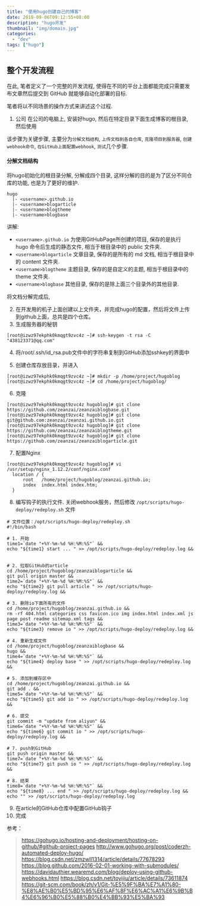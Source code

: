 ```yaml
---
title: "使用hugo创建自己的博客"
date: 2018-09-06T09:12:55+08:00
description: "hugo开发"
thumbnail: "img/domain.jpg"
categories:
  - "dev"
tags: ["hugo"]
---
```


## 整个开发流程

在此, 笔者定义了一个完整的开发流程, 使得在不同的平台上面都能完成只需要发布文章然后提交到 GitHub 就能够自动化部署的目标.

笔者将以不同场景的操作方式来讲述这个过程.

1. 公司
  在公司的电脑上, 安装好hugo, 然后在特定目录下面生成博客的根目录, 然后使用


该步骤为关键步骤, 主要分为`分解文档结构`, `上传文档到各自仓库`, `克隆项目到服务器`, `创建webhook命令`, `在GitHub上面配置webhook`, `测试`几个步骤.


#### 分解文档结构

将hugo初始化的根目录分解, 分解成四个目录, 这样分解的目的是为了区分不同仓库的功能, 也是为了更好的维护.

```
hugo
  |- <username>.github.io
  |- <username>blogarticle
  |- <username>blogtheme
  |- <username>blogbase
```

讲解:
- `<username>.github.io` 为使用GitHubPage所创建的项目, 保存的是执行 hugo 命令后生成的静态文件, 相当于根目录中的 public 文件夹.
- `<username>blogarticle` 文章目录, 保存的是所有的 md 文档, 相当于根目录中的 content 文件夹.
- `<username>blogtheme` 主题目录, 保存的是自定义的主题, 相当于根目录中的 theme 文件夹.
- `<username>blogbase` 其他目录, 保存的是除上面三个目录外的其他目录.

将文档分解完成后,


2. 在开发用的机子上面创建以上文件夹，并完成hugo的配置，然后将文件上传到github上面，总共是四个仓库。
3. 生成服务器的秘钥
```shell
[root@izwz97ekphk0kmqgt9zvc4z ~]# ssh-keygen -t rsa -C "438123371@qq.com"
```
4. 将/root/.ssh/id_rsa.pub文件中的字符串复制到GitHub添加sshkey的界面中

5. 创建仓库存放目录，并进入
```
[root@izwz97ekphk0kmqgt9zvc4z ~]# mkdir -p /home/project/hugoblog
[root@izwz97ekphk0kmqgt9zvc4z ~]# cd /home/project/hugoblog/
```

6. 克隆
```
[root@izwz97ekphk0kmqgt9zvc4z hugoblog]# git clone https://github.com/zeanzai/zeanzaiblogbase.git
[root@izwz97ekphk0kmqgt9zvc4z hugoblog]# git clone git@github.com:zeanzai/zeanzai.github.io.git
[root@izwz97ekphk0kmqgt9zvc4z hugoblog]# git clone https://github.com/zeanzai/zeanzaiblogtheme.git
[root@izwz97ekphk0kmqgt9zvc4z hugoblog]# git clone https://github.com/zeanzai/zeanzaiblogarticle.git

```

7. 配置Nginx
```shell
[root@izwz97ekphk0kmqgt9zvc4z hugoblog]# vi /usr/setup/nginx_1.12.2/conf/nginx.conf
  location / {
      root   /home/project/hugoblog/zeanzai.github.io;
      index  index.html index.htm;
  }
```

8. 编写钩子的执行文件.
关闭webhook服务，然后修改 `/opt/scripts/hugo-deploy/redeploy.sh` 文件
```shell
# 文件位置：/opt/scripts/hugo-deploy/redeploy.sh
#!/bin/bash

# 1. 开始
time1=`date "+%Y-%m-%d %H:%M:%S"` &&
echo "${time1} start ... " >> /opt/scripts/hugo-deploy/redeploy.log &&


# 2. 拉取GitHub的article
cd /home/project/hugoblog/zeanzaiblogarticle &&
git pull origin master &&
time2=`date "+%Y-%m-%d %H:%M:%S"` &&
echo "${time2} git pull article " >> /opt/scripts/hugo-deploy/redeploy.log &&

# 3. 删除io下面所有的文件
cd /home/project/hugoblog/zeanzai.github.io &&
rm -rf 404.html categories css favicon.ico img index.html index.xml js page post readme sitemap.xml tags &&
time3=`date "+%Y-%m-%d %H:%M:%S"` &&
echo "${time3} remove io " >> /opt/scripts/hugo-deploy/redeploy.log &&

# 4. 重新生成文件
cd /home/project/hugoblog/zeanzaiblogbase &&
hugo &&
time4=`date "+%Y-%m-%d %H:%M:%S"` &&
echo "${time4} deploy base " >> /opt/scripts/hugo-deploy/redeploy.log &&

# 5. 添加到缓存区中
cd /home/project/hugoblog/zeanzai.github.io &&
git add . &&
time5=`date "+%Y-%m-%d %H:%M:%S"` &&
echo "${time5} git add io " >> /opt/scripts/hugo-deploy/redeploy.log &&

# 6. 提交
git commit -m "update from aliyun" &&
time6=`date "+%Y-%m-%d %H:%M:%S"` &&
echo "${time6} git commit io " >> /opt/scripts/hugo-deploy/redeploy.log &&

# 7. push到GitHub
git push origin master &&
time7=`date "+%Y-%m-%d %H:%M:%S"` &&
echo "${time7} git push io " >> /opt/scripts/hugo-deploy/redeploy.log &&

# 8. 结束
time8=`date "+%Y-%m-%d %H:%M:%S"` &&
echo "${time8} ... end " >> /opt/scripts/hugo-deploy/redeploy.log &&
echo "" >> /opt/scripts/hugo-deploy/redeploy.log

```

9. 在article的GitHub仓库中配置GitHub钩子
10. 完成

参考：
> https://gohugo.io/hosting-and-deployment/hosting-on-github/#github-project-pages
> http://www.gohugo.org/post/coderzh-automated-deploy-hugo/
> https://blog.csdn.net/zmzwll1314/article/details/77678293
> https://blog.github.com/2016-02-01-working-with-submodules/
> https://davidauthier.wearemd.com/blog/deploy-using-github-webhooks.html
> https://blog.csdn.net/toyijiu/article/details/73611874
> https://git-scm.com/book/zh/v1/Git-%E5%9F%BA%E7%A1%80-%E8%AE%B0%E5%BD%95%E6%AF%8F%E6%AC%A1%E6%9B%B4%E6%96%B0%E5%88%B0%E4%BB%93%E5%BA%93
